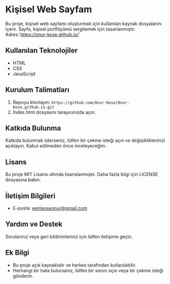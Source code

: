 # Kişisel Web Sayfam

Bu proje, kişisel web sayfamı oluşturmak için kullanılan kaynak dosyalarını içerir. Sayfa, kişisel portföyümü sergilemek için tasarlanmıştır.
Adres:'https://onur-kose.github.io/'
## Kullanılan Teknolojiler

- HTML
- CSS
- JavaScript

## Kurulum Talimatları

1. Repoyu klonlayın: `https://github.com/Onur-Kose/Onur-Kose.github.io.git`
2. İndex.html dosyasını tarayıcınızda açın.

## Katkıda Bulunma

Katkıda bulunmak isterseniz, lütfen bir çekme isteği açın ve değişikliklerinizi açıklayın. Kabul edilmeden önce inceleyeceğim.

## Lisans

Bu proje MIT Lisansı altında lisanslanmıştır. Daha fazla bilgi için LICENSE dosyasına bakın.

## İletişim Bilgileri

- E-posta: eemkoseonur@gmail.com

## Yardım ve Destek

Sorularınız veya geri bildirimleriniz için lütfen iletişime geçin.

## Ek Bilgi

- Bu proje açık kaynaklıdır ve herkes tarafından kullanılabilir.
- Herhangi bir hata bulursanız, lütfen bir sorun açın veya bir çekme isteği gönderin.
